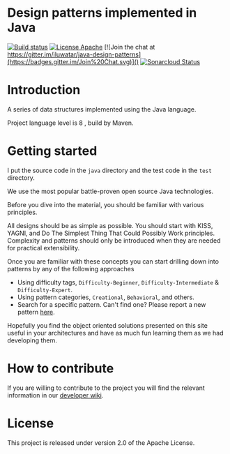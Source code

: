 <!-- the line below needs to be an empty line C: (its because kramdown isnt
     that smart and dearly wants an empty line before a heading to be able to
     display it as such, e.g. website) -->

# Design patterns implemented in Java

[![Build status](https://travis-ci.org/iluwatar/java-design-patterns.svg?branch=master)]()
[![License Apache](https://img.shields.io/badge/license-MIT-blue.svg)]()
[![Join the chat at https://gitter.im/iluwatar/java-design-patterns](https://badges.gitter.im/Join%20Chat.svg)]()
[![Sonarcloud Status](https://sonarcloud.io/api/project_badges/measure?project=iluwatar_java-design-patterns&metric=alert_status)]() 

# Introduction

A series of data structures implemented using the Java language.

Project language level is 8 , build by Maven.

# Getting started

I put the source code in the `java` directory and the test code in the `test` directory.

We use the most popular battle-proven open source Java technologies.

Before you dive into the material, you should be familiar with various principles.

All designs should be as simple as possible. You should start with KISS, YAGNI,
and Do The Simplest Thing That Could Possibly Work principles. Complexity and
patterns should only be introduced when they are needed for practical
extensibility.

Once you are familiar with these concepts you can start drilling down into
patterns by any of the following approaches

 - Using difficulty tags, `Difficulty-Beginner`, `Difficulty-Intermediate` & `Difficulty-Expert`.
 - Using pattern categories, `Creational`, `Behavioral`, and others.
 - Search for a specific pattern. Can't find one? Please report a new pattern [here](https://github.com/ximingxing/Close-Look-Java/issues).

Hopefully you find the object oriented solutions presented on this site useful
in your architectures and have as much fun learning them as we had developing them.

# How to contribute

If you are willing to contribute to the project you will find the relevant information in 
our [developer wiki](https://github.com/ximingxing/Close-Look-Java/wiki).

# License

This project is released under version 2.0 of the Apache License.